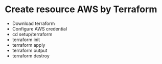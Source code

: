 # Create resource AWS by Terraform
- Download terraform
- Configure AWS credential
- cd setup/terraform
- terraform init
- terraform apply
- terraform output
- terraform destroy
